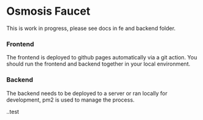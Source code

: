 # Osmosis Faucet
This is work in progress, please see docs in fe and backend folder. 

### Frontend
The frontend is deployed to github pages automatically via a git action. 
You should run the frontend and backend together in your local environment. 

### Backend
The backend needs to be deployed to a server or ran locally for development, pm2 is used to manage the process. 

..test
